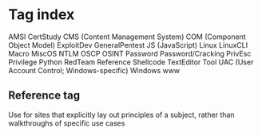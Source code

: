# Tag index
AMSI
CertStudy
CMS (Content Management System)
COM (Component Object Model)
ExploitDev
GeneralPentest
JS (JavaScript)
Linux
LinuxCLI
Macro
MiscOS
NTLM
OSCP
OSINT
Password
Password/Cracking
PrivEsc
Privilege
Python
RedTeam
Reference
Shellcode
TextEditor
Tool
UAC (User Account Control; Windows-specific)
Windows
www

## Reference tag
Use for sites that explicitly lay out principles of a subject, rather than walkthroughs of specific use cases

